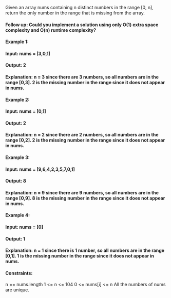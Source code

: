 Given an array nums containing n distinct numbers in the range [0, n], return the only number in the range that is missing from the array.

#### Follow up: Could you implement a solution using only O(1) extra space complexity and O(n) runtime complexity?

 
#### Example 1:

#### Input: nums = [3,0,1]
#### Output: 2
#### Explanation: n = 3 since there are 3 numbers, so all numbers are in the range [0,3]. 2 is the missing number in the range since it does not appear in nums.
#### Example 2:

#### Input: nums = [0,1]
#### Output: 2
#### Explanation: n = 2 since there are 2 numbers, so all numbers are in the range [0,2]. 2 is the missing number in the range since it does not appear in nums.
#### Example 3:

#### Input: nums = [9,6,4,2,3,5,7,0,1]
#### Output: 8
#### Explanation: n = 9 since there are 9 numbers, so all numbers are in the range [0,9]. 8 is the missing number in the range since it does not appear in nums.
#### Example 4:

#### Input: nums = [0]
#### Output: 1
#### Explanation: n = 1 since there is 1 number, so all numbers are in the range [0,1]. 1 is the missing number in the range since it does not appear in nums.
 

#### Constraints:

n == nums.length
1 <= n <= 104
0 <= nums[i] <= n
All the numbers of nums are unique.
